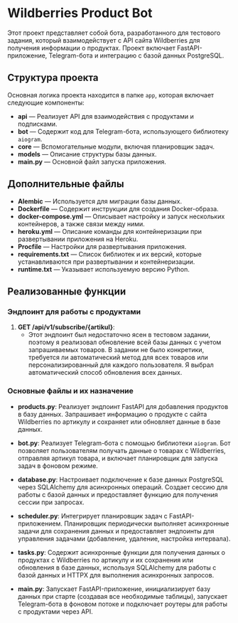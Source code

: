 # Wildberries Product Bot

Этот проект представляет собой бота, разработанного для тестового задания, который взаимодействует с API сайта Wildberries для получения информации о продуктах. Проект включает FastAPI-приложение, Telegram-бота и интеграцию с базой данных PostgreSQL. 

## Структура проекта

Основная логика проекта находится в папке `app`, которая включает следующие компоненты:

- **api** — Реализует API для взаимодействия с продуктами и подписками.
- **bot** — Содержит код для Telegram-бота, использующего библиотеку `aiogram`.
- **core** — Вспомогательные модули, включая планировщик задач.
- **models** — Описание структуры базы данных.
- **main.py** — Основной файл запуска приложения.

## Дополнительные файлы

- **Alembic** — Используется для миграции базы данных.
- **Dockerfile** — Содержит инструкции для создания Docker-образа.
- **docker-compose.yml** — Описывает настройку и запуск нескольких контейнеров, а также связи между ними.
- **heroku.yml** — Описание команды для контейнеризации при развертывании приложения на Heroku.
- **Procfile** — Настройки для развертывания приложения.
- **requirements.txt** — Список библиотек и их версий, которые устанавливаются при развертывании и контейнеризации.
- **runtime.txt** — Указывает используемую версию Python.

## Реализованные функции

### Эндпоинт для работы с продуктами

1. **GET /api/v1/subscribe/{artikul}**:
   - Этот эндпоинт был недостаточно ясен в тестовом задании, поэтому я реализовал обновление всей базы данных с учетом запрашиваемых товаров. В задании не было конкретики, требуется ли автоматический метод для всех товаров или персонализированный для каждого пользователя. Я выбрал автоматический способ обновления всех данных.

### Основные файлы и их назначение

- **products.py**: Реализует эндпоинт FastAPI для добавления продуктов в базу данных. Запрашивает информацию о продукте с сайта Wildberries по артикулу и сохраняет или обновляет данные в базе данных.
  
- **bot.py**: Реализует Telegram-бота с помощью библиотеки `aiogram`. Бот позволяет пользователям получать данные о товарах с Wildberries, отправляя артикул товара, и включает планировщик для запуска задач в фоновом режиме.
  
- **database.py**: Настроивает подключение к базе данных PostgreSQL через SQLAlchemy для асинхронных операций. Создает сессию для работы с базой данных и предоставляет функцию для получения сессии при запросах.
  
- **scheduler.py**: Интегрирует планировщик задач с FastAPI-приложением. Планировщик периодически выполняет асинхронные задачи для сохранения данных и предоставляет эндпоинты для управления задачами (добавление, удаление, настройка интервала).

- **tasks.py**: Содержит асинхронные функции для получения данных о продуктах с Wildberries по артикулу и их сохранения или обновления в базе данных, используя SQLAlchemy для работы с базой данных и HTTPX для выполнения асинхронных запросов.

- **main.py**: Запускает FastAPI-приложение, инициализирует базу данных при старте (создавая все необходимые таблицы), запускает Telegram-бота в фоновом потоке и подключает роутеры для работы с продуктами через API.
